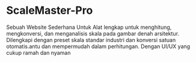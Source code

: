 # ScaleMaster-Pro
Sebuah Website Sederhana Untuk Alat lengkap untuk menghitung, mengkonversi, dan menganalisis skala pada gambar denah arsitektur. Dilengkapi dengan preset skala standar industri dan konversi satuan otomatis.antu dan mempermudah dalam perhitungan. Dengan UI/UX yang cukup ramah dan nyaman
